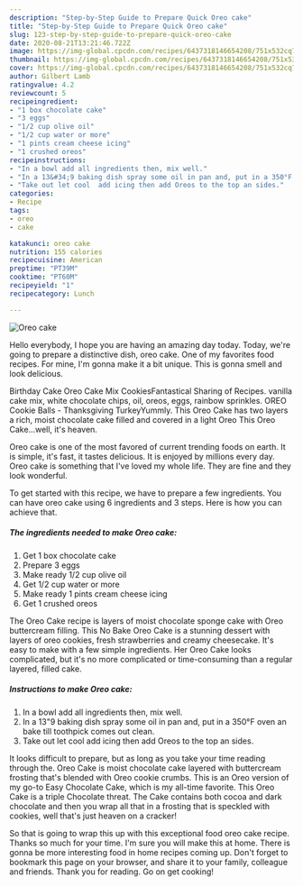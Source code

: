 ```yaml
---
description: "Step-by-Step Guide to Prepare Quick Oreo cake"
title: "Step-by-Step Guide to Prepare Quick Oreo cake"
slug: 123-step-by-step-guide-to-prepare-quick-oreo-cake
date: 2020-08-21T13:21:46.722Z
image: https://img-global.cpcdn.com/recipes/6437318146654208/751x532cq70/oreo-cake-recipe-main-photo.jpg
thumbnail: https://img-global.cpcdn.com/recipes/6437318146654208/751x532cq70/oreo-cake-recipe-main-photo.jpg
cover: https://img-global.cpcdn.com/recipes/6437318146654208/751x532cq70/oreo-cake-recipe-main-photo.jpg
author: Gilbert Lamb
ratingvalue: 4.2
reviewcount: 5
recipeingredient:
- "1 box chocolate cake"
- "3 eggs"
- "1/2 cup olive oil"
- "1/2 cup water or more"
- "1 pints cream cheese icing"
- "1 crushed oreos"
recipeinstructions:
- "In a bowl add all ingredients then, mix well."
- "In a 13&#34;9 baking dish spray some oil in pan and, put in a 350°F oven an bake till toothpick comes out clean."
- "Take out let cool  add icing then add Oreos to the top an sides."
categories:
- Recipe
tags:
- oreo
- cake

katakunci: oreo cake 
nutrition: 155 calories
recipecuisine: American
preptime: "PT39M"
cooktime: "PT60M"
recipeyield: "1"
recipecategory: Lunch

---
```



![Oreo cake](https://img-global.cpcdn.com/recipes/6437318146654208/751x532cq70/oreo-cake-recipe-main-photo.jpg)

Hello everybody, I hope you are having an amazing day today. Today, we're going to prepare a distinctive dish, oreo cake. One of my favorites food recipes. For mine, I'm gonna make it a bit unique. This is gonna smell and look delicious.

Birthday Cake Oreo Cake Mix CookiesFantastical Sharing of Recipes. vanilla cake mix, white chocolate chips, oil, oreos, eggs, rainbow sprinkles. OREO Cookie Balls - Thanksgiving TurkeyYummly. This Oreo Cake has two layers a rich, moist chocolate cake filled and covered in a light Oreo This Oreo Cake…well, it&#39;s heaven.

Oreo cake is one of the most favored of current trending foods on earth. It is simple, it's fast, it tastes delicious. It is enjoyed by millions every day. Oreo cake is something that I've loved my whole life. They are fine and they look wonderful.


To get started with this recipe, we have to prepare a few ingredients. You can have oreo cake using 6 ingredients and 3 steps. Here is how you can achieve that.

<!--inarticleads1-->

##### The ingredients needed to make Oreo cake:

1. Get 1 box chocolate cake
1. Prepare 3 eggs
1. Make ready 1/2 cup olive oil
1. Get 1/2 cup water or more
1. Make ready 1 pints cream cheese icing
1. Get 1 crushed oreos


The Oreo Cake recipe is layers of moist chocolate sponge cake with Oreo buttercream filling. This No Bake Oreo Cake is a stunning dessert with layers of oreo cookies, fresh strawberries and creamy cheesecake. It&#39;s easy to make with a few simple ingredients. Her Oreo Cake looks complicated, but it&#39;s no more complicated or time-consuming than a regular layered, filled cake. 

<!--inarticleads2-->

##### Instructions to make Oreo cake:

1. In a bowl add all ingredients then, mix well.
1. In a 13&#34;9 baking dish spray some oil in pan and, put in a 350°F oven an bake till toothpick comes out clean.
1. Take out let cool  add icing then add Oreos to the top an sides.


It looks difficult to prepare, but as long as you take your time reading through the. Oreo Cake is moist chocolate cake layered with buttercream frosting that&#39;s blended with Oreo cookie crumbs. This is an Oreo version of my go-to Easy Chocolate Cake, which is my all-time favorite. This Oreo Cake is a triple Chocolate threat. The Cake contains both cocoa and dark chocolate and then you wrap all that in a frosting that is speckled with cookies, well that&#39;s just heaven on a cracker! 

So that is going to wrap this up with this exceptional food oreo cake recipe. Thanks so much for your time. I'm sure you will make this at home. There is gonna be more interesting food in home recipes coming up. Don't forget to bookmark this page on your browser, and share it to your family, colleague and friends. Thank you for reading. Go on get cooking!
